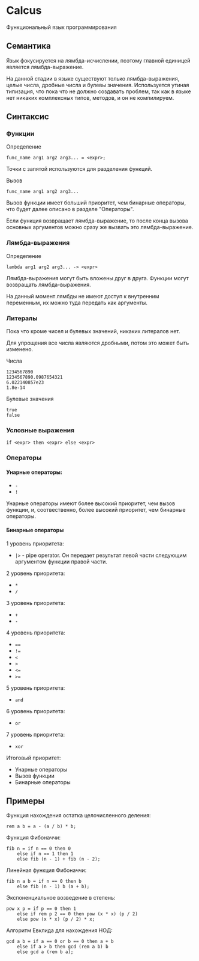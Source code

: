 # Calcus

Функциональный язык программирования

## Семантика

Язык фокусируется на лямбда-исчислении, поэтому главной единицей является лямбда-выражение.

На данной стадии в языке существуют только лямбда-выражения, целые числа, дробные числа и булевы значения.
Используется утиная типизация, что пока что не должно создавать проблем, так как в языке нет никаких комплексных типов, методов, и он не компилируем.

## Синтаксис

### Функции

Определение

```
func_name arg1 arg2 arg3... = <expr>;
```

Точки с запятой используются для разделения функций.

Вызов

```
func_name arg1 arg2 arg3...
```

Вызов функции имеет больший приоритет, чем бинарные операторы, что будет далее описано в разделе "Операторы".

Если функция возвращает лямбда-выражение, то после конца вызова основных аргументов можно сразу же вызвать это лямбда-выражение.

### Лямбда-выражения

Определение

```
lambda arg1 arg2 arg3... -> <expr>
```

Лямбда-выражения могут быть вложены друг в друга. Функции могут возвращать лямбда-выражения.

На данный момент лямбды не имеют доступ к внутренним переменным, их можно туда передать как аргументы.

### Литералы

Пока что кроме чисел и булевых значений, никаких литералов нет.

Для упрощения все числа являются дробными, потом это может быть изменено.

Числа

```
1234567890
1234567890.0987654321
6.022140857e23
1.8e-14
```

Булевые значения

```
true
false
```

### Условные выражения

```
if <expr> then <expr> else <expr>
```

### Операторы

#### Унарные операторы:

- `-`
- `!`

Унарные операторы имеют более высокий приоритет, чем вызов функции, и, соотвественно, более высокий приоритет, чем бинарные операторы.

#### Бинарные операторы

1 уровень приоритета:

- `|>` - pipe operator. Он передает результат левой части следующим аргументом функции правой части.

2 уровень приоритета:

- `*`
- `/`

3 уровень приоритета:

- `+`
- `-`

4 уровень приоритета:

- `==`
- `!=`
- `<`
- `>`
- `<=`
- `>=`

5 уровень приоритета:

- `and`

6 уровень приоритета:

- `or`

7 уровень приоритета:

- `xor`

Итоговый приоритет:

- Унарные операторы
- Вызов функции
- Бинарные операторы

## Примеры

Функция нахождения остатка целочисленного деления:

```
rem a b = a - (a / b) * b;
```

Функция Фибоначчи:

```
fib n = if n == 0 then 0
    else if n == 1 then 1
    else fib (n - 1) + fib (n - 2);
```

Линейная функция Фибоначчи:

```
fib n a b = if n == 0 then b
    else fib (n - 1) b (a + b);
```

Экспоненциальное возведение в степень:

```
pow x p = if p == 0 then 1
    else if rem p 2 == 0 then pow (x * x) (p / 2)
    else pow (x * x) (p / 2) * x;
```

Алгоритм Евклида для нахождения НОД:

```
gcd a b = if a == 0 or b == 0 then a + b
    else if a > b then gcd (rem a b) b
    else gcd a (rem b a);
```
